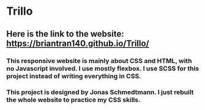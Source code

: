 # Trillo

## Here is the link to the website: https://briantran140.github.io/Trillo/

### This responsive website is mainly about CSS and HTML, with no Javascript involved. I use mostly flexbox. I use SCSS for this project instead of writing everything in CSS.

### This project is designed by Jonas Schmedtmann. I just rebuilt the whole website to practice my CSS skills.
